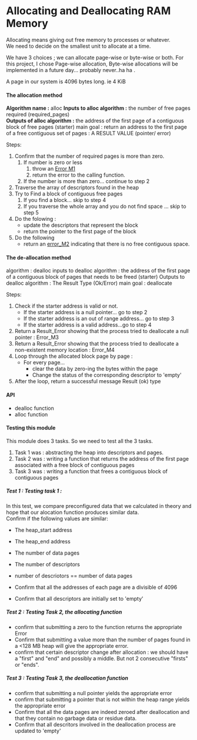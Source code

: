 # Allocating  and Deallocating RAM Memory

Allocating means giving out free memory to processes or whatever.   
We need to decide on the smallest unit to allocate at a time.   

We have 3 choices ; we can allocate page-wise or byte-wise or both. 
For this project, I chose Page-wise allocation, Byte-wise allocations will be implemented in a future day... probably never..ha ha .    

A page in our system is 4096 bytes long. ie 4 KiB  

#### The allocation method

**Algorithm name :** alloc 
**Inputs to alloc algorithm :** the number of free pages required (required_pages)   
**Outputs of alloc algorithm :** the address of the first page of a contiguous block of free pages (starter)
main goal : return an address to the first page of a free contiguous set of pages  : A RESULT VALUE (pointer/ error)

Steps:
1. Confirm that the number of required pages is more than zero.
   1. If number is zero or less
      1. throw an [Error M1](./errors.md)
      2. return the error to the calling function.
   2. If the number is more than zero... continue to step 2
2. Traverse the array of descriptors found in the heap
3. Try to Find a block of contiguous free pages
   1. If you find a block... skip to step 4
   2. If you traverse the whole array and you do not find space ... skip to step 5
4. Do the folowing :
   - update the descriptors that represent the block
   - return the pointer to the first page of the block
5. Do the following
   - return an [error_M2](./errors.md) indicating that there is no free contiguous space.


#### The de-allocation method
algorithm : dealloc
inputs to dealloc algorithm : the address of the first page of a contiguous block of pages that needs to be freed (starter)
Outputs to dealloc algorithm : The Result Type (Ok/Error)
main goal : deallocate 

Steps:
1. Check if the starter address is valid or not.
   - If the starter address is a null pointer... go to step 2
   - If the starter address is an out of range address... go to step 3
   - If the starter address is a valid address...go to step 4
2. Return a Result_Error showing that the process tried to deallocate a null pointer : Error_M3
3. Return a Result_Error showing that the process tried to deallocate a non-existent memory location : Error_M4
4. Loop through the allocated block page by page :
   - For every page...
     - clear the data by zero-ing the bytes within the page
     - Change the status of the corresponding descriptor to 'empty'
5. After the loop, return a successful message Result (ok) type

#### API 
- dealloc function
- alloc function


#### Testing this module
This module does 3 tasks. So we need to test all the 3 tasks.
1. Task 1 was : abstracting the heap into descriptors and pages.
2. Task 2 was : writing a function that returns the address of the first page associated with a free block of contiguous pages
3. Task 3 was : writing a function that frees a contiguous block of contiguous pages

##### Test 1 : Testing task 1 :
In this test, we compare preconfigured data that we calculated in theory and hope that our alocation function produces similar data.  
Confirm if the following values are similar:
- The heap_start address
- The heap_end address
- The number of data pages
- The number of descriptors
- number of descriotors == number of data pages

- Confirm that all the addresses of each page are a divisible of 4096
- Confirm that all descriptors are initially set to 'empty'

##### Test 2 : Testing Task 2, the allocating function
- confirm that submitting a zero to the function returns the appropriate Error 
- Confirm that submitting a value more than the number of pages found in a <128 MB heap will give the appropriate error.
- confirm that certain descriptor change after allocation : we should have a "first" and "end" and possibly a middle. But not 2 consecutive "firsts" or "ends".

##### Test 3 : Testing Task 3, the deallocation function
- confirm that submitting a null pointer yields the appropriate error
- confirm that submitting a pointer that is not within the heap range yields the appropriate error
- Confirm that all the data pages are indeed zeroed after deallocation and that they contain no garbage data or residue data.
- Confirm that all descritors involved in the deallocation process are updated to 'empty'


